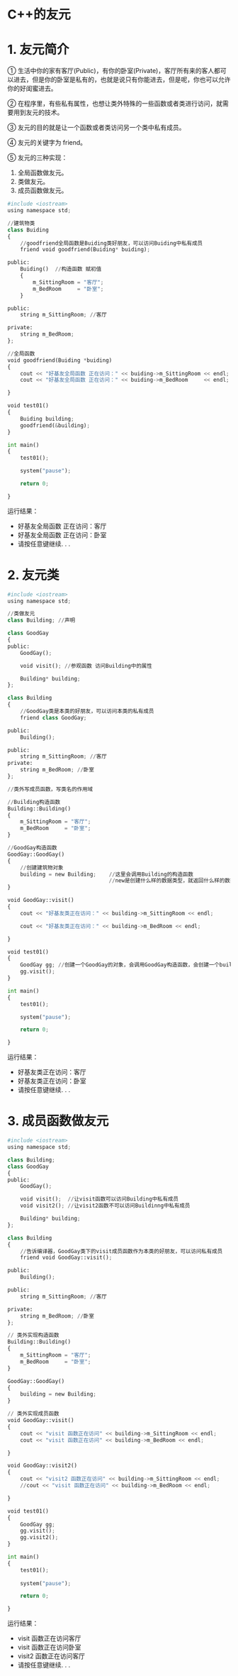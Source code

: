 # C++的友元

# 1. 友元简介

① 生活中你的家有客厅(Public)，有你的卧室(Private)，客厅所有来的客人都可以进去，但是你的卧室是私有的，也就是说只有你能进去，但是呢，你也可以允许你的好闺蜜进去。

② 在程序里，有些私有属性，也想让类外特殊的一些函数或者类进行访问，就需要用到友元的技术。

③ 友元的目的就是让一个函数或者类访问另一个类中私有成员。

④ 友元的关键字为 friend。

⑤ 友元的三种实现：

1. 全局函数做友元。
2. 类做友元。
3. 成员函数做友元。


```python
#include <iostream>
using namespace std;

//建筑物类
class Buiding
{
    //goodfriend全局函数是Buiding类好朋友，可以访问Buiding中私有成员
    friend void goodfriend(Buiding* buiding);

public:
    Buiding()  //构造函数 赋初值
    {
        m_SittingRoom = "客厅";
        m_BedRoom     = "卧室";
    }

public:
    string m_SittingRoom; //客厅

private:
    string m_BedRoom;
};

//全局函数
void goodfriend(Buiding *buiding)
{
    cout << "好基友全局函数 正在访问：" << buiding->m_SittingRoom << endl;
    cout << "好基友全局函数 正在访问：" << buiding->m_BedRoom     << endl;

}

void test01()
{
    Buiding building;
    goodfriend(&building);
}

int main()
{
    test01();

    system("pause");

    return 0;

}
```

运行结果：  
 - 好基友全局函数 正在访问：客厅  
 - 好基友全局函数 正在访问：卧室  
 - 请按任意键继续. . .

# 2. 友元类


```python
#include <iostream>
using namespace std;

//类做友元
class Building; //声明

class GoodGay
{
public:
    GoodGay();

    void visit(); //参观函数 访问Building中的属性

    Building* building;
};

class Building
{
    //GoodGay类是本类的好朋友，可以访问本类的私有成员
    friend class GoodGay;

public:
    Building();

public:
    string m_SittingRoom; //客厅
private:
    string m_BedRoom; //卧室
};

//类外写成员函数，写类名的作用域

//Building构造函数
Building::Building()
{
    m_SittingRoom = "客厅";
    m_BedRoom     = "卧室";
}

//GoodGay构造函数
GoodGay::GoodGay()
{
    //创建建筑物对象
    building = new Building;    //这里会调用Building的构造函数
                                //new是创建什么样的数据类型，就返回什么样的数据类型的指针       
}

void GoodGay::visit()
{
    cout << "好基友类正在访问：" << building->m_SittingRoom << endl;

    cout << "好基友类正在访问：" << building->m_BedRoom << endl;

}

void test01()
{
    GoodGay gg; //创建一个GoodGay的对象，会调用GoodGay构造函数，会创建一个building，然后调用building构造函数      
    gg.visit();
}

int main()
{
    test01();

    system("pause");

    return 0;

}
```

运行结果：  
 - 好基友类正在访问：客厅  
 - 好基友类正在访问：卧室  
 - 请按任意键继续. . .

# 3. 成员函数做友元


```python
#include <iostream>
using namespace std;

class Building;
class GoodGay
{
public:
    GoodGay();

    void visit();  //让visit函数可以访问Building中私有成员
    void visit2(); //让visit2函数不可以访问Buildinng中私有成员

    Building* building;
};

class Building
{
    //告诉编译器，GoodGay类下的visit成员函数作为本类的好朋友，可以访问私有成员           
    friend void GoodGay::visit();

public:
    Building();

public:
    string m_SittingRoom; //客厅

private:
    string m_BedRoom; //卧室
};

// 类外实现构造函数
Building::Building()
{
    m_SittingRoom = "客厅";
    m_BedRoom     = "卧室";
}

GoodGay::GoodGay()
{
    building = new Building;
}

// 类外实现成员函数
void GoodGay::visit()
{
    cout << "visit 函数正在访问" << building->m_SittingRoom << endl;
    cout << "visit 函数正在访问" << building->m_BedRoom << endl;

}

void GoodGay::visit2()
{
    cout << "visit2 函数正在访问" << building->m_SittingRoom << endl;
    //cout << "visit 函数正在访问" << building->m_BedRoom << endl;

}

void test01()
{
    GoodGay gg;
    gg.visit();
    gg.visit2();
}

int main()
{
    test01();
    
    system("pause");

    return 0;

}
```

运行结果： 
 - visit 函数正在访问客厅  
 - visit 函数正在访问卧室  
 - visit2 函数正在访问客厅  
 - 请按任意键继续. . .

